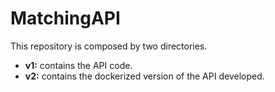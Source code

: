 # MatchingAPI

This repository is composed by two directories.
- **v1:** contains the API code.
- **v2:** contains the dockerized version of the API developed.
